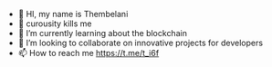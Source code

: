 - 👋 HI, my name is Thembelani
- 👀 curousity kills me
- 🌱 I’m currently learning about the blockchain 
- 💞️ I’m looking to collaborate on innovative projects for developers 
- 📫 How to reach me https://t.me/t_i6f

<!---
Ishmaello/Ishmaello is a ✨ special ✨ repository because its `README.md` (this file) appears on your GitHub profile.
You can click the Preview link to take a look at your changes.
---
